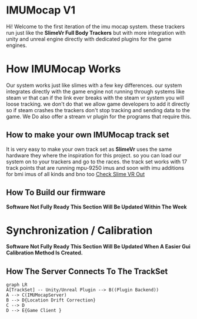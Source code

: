 # IMUMocap V1

Hi! Welcome to the first iteration of the imu mocap system. these trackers run just like the **SlimeVr Full Body Trackers** but with more integration with unity and unreal engine directly with dedicated plugins for the game engines. 


# How IMUMocap Works
Our system works just like slimes with a few key differences. our system integrates directly with the game engine not running through systems like steam vr that can if the link ever breaks with the steam vr system you will loose tracking. we don't do that we allow game developers to add it directly so if steam crashes the trackers don't stop tracking and sending data to the game. We Do also offer a stream vr plugin for the programs that require this.

## How to make your own IMUMocap track set

It is very easy to make your own track set as **SlimeVr** uses the same hardware they where the inspiration for this project. so you can load our system on to your trackers and go to the races. the track set works with 17 track points that are running mpu-9250 imus and soon with imu additions for bmi imus of all kinds and bno too [Check Slime VR Out](https://github.com/SlimeVR/)

## How To Build our firmware

**Software Not Fully Ready This Section Will Be Updated Within The Week**

# Synchronization / Calibration

**Software Not Fully Ready This Section Will Be Updated When A Easier Gui Calibration Method Is Created.**

## How The Server Connects To The TrackSet 
```mermaid
graph LR
A[TrackSet] -- Unity/Unreal Plugin --> B((Plugin Backend))
A --> C(IMUMocapServer)
B --> D{Location Drift Correction}
C --> D
D --> E{Game Client }
```
